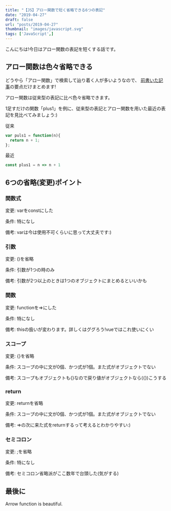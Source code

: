 ```yaml
---
title: "【JS】アロー関数で短く省略できる6つの表記"
date: "2019-04-27"
draft: false
url: "posts/2019-04-27"
thumbnail: "images/javascript.svg"
tags: ['JavaScript',]
---
```


こんにちは!今日はアロー関数の表記を短くする話です。

## アロー関数は色々省略できる

どうやら「アロー関数」で検索して辿り着く人が多いようなので、
[前書いた記事](https://jsnotice.com/posts/2019-03-25)の要点だけまとめます!

アロー関数は従来型の表記に比べ色々省略できます。

1足すだけの関数「plus1」を例に、従来型の表記とアロー関数を用いた最近の表記を見比べてみましょう:)

従来
```javascript
var puls1 = function(n){
  return n + 1;
};
```
最近
```javascript
const plus1 = n => n + 1
```

## 6つの省略(変更)ポイント

### 関数式
変更: varをconstにした

条件: 特になし

備考: varは今は使用不可くらいに思って大丈夫です:)

### 引数
変更: ()を省略

条件: 引数が1つの時のみ

備考: 引数が2つ以上のときは1つのオブジェクトにまとめるといいかも

### 関数
変更: functionを=>にした

条件: 特になし

備考: thisの扱いが変わります。詳しくはググろう!vueではこれ使いにくい

### スコープ
変更: {}を省略

条件: スコープの中に文が0個、かつ式が1個。また式がオブジェクトでない

備考: スコープもオブジェクトも{}なので戻り値がオブジェクトなら({})こうする

### return
変更: returnを省略

条件: スコープの中に文が0個、かつ式が1個。また式がオブジェクトでない

備考: =>の次に来た式をreturnするって考えるとわかりやすい:)

### セミコロン
変更: ;を省略

条件: 特になし

備考: セミコロン省略派がここ数年で台頭した(気がする)

## 最後に
Arrow function is beautiful.
